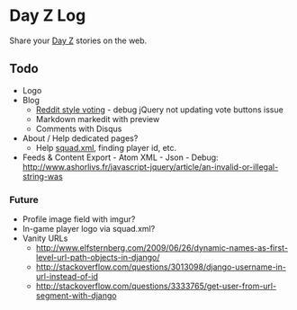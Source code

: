 # Day Z Log

Share your <a href="http://dayzmod.com">Day Z</a> stories on the web.

## Todo

- Logo
- Blog
    - [Reddit style voting](http://code.google.com/p/django-voting/wiki/RedditStyleVoting) - debug jQuery not updating vote buttons issue
    - Markdown markedit with preview
    - Comments with Disqus
- About / Help dedicated pages?
    - Help <a href="http://community.bistudio.com/wiki/squad.xml">squad.xml</a>, finding player id, etc.
- Feeds & Content Export
        - Atom XML
        - Json
        - Debug: <http://www.ashorlivs.fr/javascript-jquery/article/an-invalid-or-illegal-string-was>

### Future

- Profile image field with imgur?
- In-game player logo via squad.xml?
- Vanity URLs
    - http://www.elfsternberg.com/2009/06/26/dynamic-names-as-first-level-url-path-objects-in-django/
    - http://stackoverflow.com/questions/3013098/django-username-in-url-instead-of-id
    - http://stackoverflow.com/questions/3333765/get-user-from-url-segment-with-django